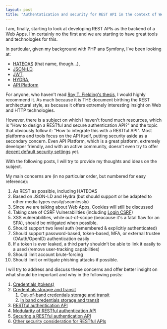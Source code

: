 ```yaml
---
layout: post
title: "Authentatication and security for REST API in the context of Web Apps (Intro)"
---
```


I am, finally, starting to look at developing REST APIs as the backend of a Web
Apps.  I'm certainly no the first and we are starting to have great tools and
technologies for this.

In particular, given my background with PHP ans Symfony, I've been looking at:
* [HATEOAS](https://en.wikipedia.org/wiki/HATEOAS) (that name, though...),
* [JSON-LD](http://json-ld.org/),
* [JWT](https://jwt.io/),
* [HYDRA](http://www.markus-lanthaler.com/hydra/),
* [API Platform](https://api-platform.com/)

For anyone, who haven't read [Roy T. Fielding's
thesis](https://www.ics.uci.edu/~fielding/pubs/dissertation/top.htm), I would
highly recommend it. As much because it is THE document birthing the REST
architectural style, as because it offers extremely interesting insight on Web
and HTTP technologies.

However, there is a subject on which I haven't found much resources, which is
"How to design a RESTful and secure authentication API?" and the topic that
obviously follow it: "How to integrate this with a RESTful API".  Most platforms
and tools focus on the API itself, putting security aside as a secondary
concern. Even API Platform, which is a great platform, extremely developer
friendly, and with an active community, doesn't even try to offer [decent
default security
settings](https://github.com/api-platform/api-platform/issues/109) yet.

With the following posts, I will try to provide my thoughts and ideas on the
subject.

My main concerns are (in no particular order, but numbered for easy reference):
1. As REST as possible, including HATEOAS
2. Based on JSON-LD and Hydra (but should support or be adapted to other media
   types easily/seamlessly)
3. Since we are talking about Web Apps, Cookies will still be discussed
4. Taking care of CSRF Vulnerabilities (including [Login
   CSRF](http://www.adambarth.com/papers/2008/barth-jackson-mitchell-b.pdf))
5. XSS vulnerabilities, while out-of-scope (beacause it's a fatal flaw for an
   SPA), should be mitigated when possible.
6. Should support two level auth (remembered & explicitly authenticated)
7. Should support password-based, token-based, MFA, or external trustee
   (OAuth/OpenID) authentication easily
8. If a token is ever leaked, a third party shouldn’t be able to link it easily
   to a used (remove user-tracking capabilities)
9. Should limit account brute-forcing
10. Should limit or mitigate phishing attacks if possible.

I will try to address and discuss these concerns and offer better insight on
what should be important and why in the following posts:

1. [Credentials (tokens)](/2017/04/23/credentials-for-REST-API.html)
2. [Credentials storage and transit](2017/04/23/Credentials-storage-and-transit-in-REST-API-and-web-apps.html)
    1. [Out-of-band credentials storage and transit](/2017/04/23/Out-of-band-credentials-storage-and-transit-in-REST-API-and-web-apps.html)
    2. [In band credentials storage and transit](/2017/04/23/In-band-credentials-storage-and-transit-in-REST-API-and-web-apps.html)
3. [RESTful authentication API](/2017/04/23/REST-authentication-API-for-Web-App.html)
4. [Modularity of RESTful authentication API](/2017/04/27/Modular-REST-authentication-API-for-Web-App.html)
5. [Securing a RESTful authentication API](/2017/04/29/Securing-a-RESTful-authentication-API.html)
6. [Other security consideration for RESTful APIs](/2017/04/29/Misc-security-concerns-for-REST-APIs.html)
